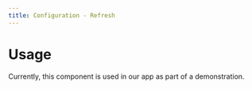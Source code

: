 ```yaml
---
title: Configuration - Refresh
---
```

# Usage

Currently, this component is used in our app as part of a demonstration.